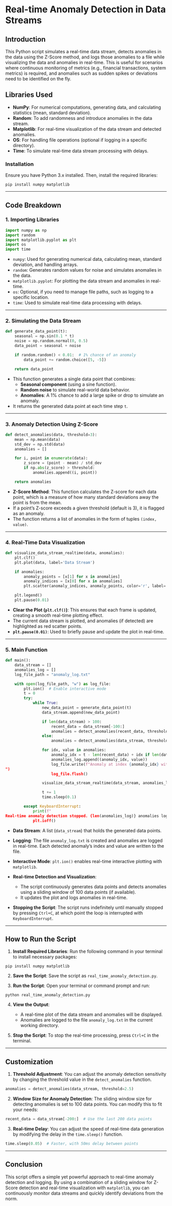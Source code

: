 # Real-time Anomaly Detection in Data Streams

## Introduction

This Python script simulates a real-time data stream, detects anomalies in the data using the Z-Score method, and logs those anomalies to a file while visualizing the data and anomalies in real-time. This is useful for scenarios where continuous monitoring of metrics (e.g., financial transactions, system metrics) is required, and anomalies such as sudden spikes or deviations need to be identified on the fly.

## Libraries Used

- **NumPy**: For numerical computations, generating data, and calculating statistics (mean, standard deviation).
- **Random**: To add randomness and introduce anomalies in the data stream.
- **Matplotlib**: For real-time visualization of the data stream and detected anomalies.
- **OS**: For handling file operations (optional if logging in a specific directory).
- **Time**: To simulate real-time data stream processing with delays.

### Installation

Ensure you have Python 3.x installed. Then, install the required libraries:

```
pip install numpy matplotlib
```

---

## Code Breakdown

### 1. **Importing Libraries**

```python
import numpy as np
import random
import matplotlib.pyplot as plt
import os
import time
```

- `numpy`: Used for generating numerical data, calculating mean, standard deviation, and handling arrays.
- `random`: Generates random values for noise and simulates anomalies in the data.
- `matplotlib.pyplot`: For plotting the data stream and anomalies in real-time.
- `os`: Optional, if you need to manage file paths, such as logging to a specific location.
- `time`: Used to simulate real-time data processing with delays.

---

### 2. **Simulating the Data Stream**

```python
def generate_data_point(t):
    seasonal = np.sin(0.1 * t)
    noise = np.random.normal(0, 0.5)
    data_point = seasonal + noise

    if random.random() < 0.01:  # 1% chance of an anomaly
        data_point += random.choice([5, -5])

    return data_point
```

- This function generates a single data point that combines:
  - **Seasonal component** (using a sine function).
  - **Random noise** to simulate real-world data behavior.
  - **Anomalies**: A 1% chance to add a large spike or drop to simulate an anomaly.
- It returns the generated data point at each time step `t`.

---

### 3. **Anomaly Detection Using Z-Score**

```python
def detect_anomalies(data, threshold=3):
    mean = np.mean(data)
    std_dev = np.std(data)
    anomalies = []

    for i, point in enumerate(data):
        z_score = (point - mean) / std_dev
        if np.abs(z_score) > threshold:
            anomalies.append((i, point))

    return anomalies
```

- **Z-Score Method**: This function calculates the Z-score for each data point, which is a measure of how many standard deviations away the point is from the mean.
- If a point’s Z-score exceeds a given threshold (default is 3), it is flagged as an anomaly.
- The function returns a list of anomalies in the form of tuples `(index, value)`.

---

### 4. **Real-Time Data Visualization**

```python
def visualize_data_stream_realtime(data, anomalies):
    plt.clf()
    plt.plot(data, label='Data Stream')

    if anomalies:
        anomaly_points = [x[1] for x in anomalies]
        anomaly_indices = [x[0] for x in anomalies]
        plt.scatter(anomaly_indices, anomaly_points, color='r', label='Anomalies')

    plt.legend()
    plt.pause(0.01)
```

- **Clear the Plot (`plt.clf()`)**: This ensures that each frame is updated, creating a smooth real-time plotting effect.
- The current data stream is plotted, and anomalies (if detected) are highlighted as red scatter points.
- **`plt.pause(0.01)`**: Used to briefly pause and update the plot in real-time.

---

### 5. **Main Function**

```python
def main():
    data_stream = []
    anomalies_log = []
    log_file_path = "anomaly_log.txt"

    with open(log_file_path, "w") as log_file:
        plt.ion()  # Enable interactive mode
        t = 0
        try:
            while True:
                new_data_point = generate_data_point(t)
                data_stream.append(new_data_point)

                if len(data_stream) > 100:
                    recent_data = data_stream[-100:]
                    anomalies = detect_anomalies(recent_data, threshold=3)
                else:
                    anomalies = detect_anomalies(data_stream, threshold=3)

                for idx, value in anomalies:
                    anomaly_idx = t - len(recent_data) + idx if len(data_stream) > 100 else idx
                    anomalies_log.append((anomaly_idx, value))
                    log_file.write(f"Anomaly at index {anomaly_idx} with value {value}
")
                    log_file.flush()

                visualize_data_stream_realtime(data_stream, anomalies_log)

                t += 1
                time.sleep(0.1)

        except KeyboardInterrupt:
            print(f"
Real-time anomaly detection stopped. {len(anomalies_log)} anomalies logged.")
            plt.ioff()
```

- **Data Stream**: A list (`data_stream`) that holds the generated data points.
- **Logging**: The file `anomaly_log.txt` is created and anomalies are logged in real-time. Each detected anomaly’s index and value are written to the file.
- **Interactive Mode**: `plt.ion()` enables real-time interactive plotting with `matplotlib`.
- **Real-time Detection and Visualization**:
  - The script continuously generates data points and detects anomalies using a sliding window of 100 data points (if available).
  - It updates the plot and logs anomalies in real-time.

- **Stopping the Script**: The script runs indefinitely until manually stopped by pressing `Ctrl+C`, at which point the loop is interrupted with `KeyboardInterrupt`.

---

## How to Run the Script

1. **Install Required Libraries**:
   Run the following command in your terminal to install necessary packages:

```
pip install numpy matplotlib
```

2. **Save the Script**:
   Save the script as `real_time_anomaly_detection.py`.

3. **Run the Script**:
   Open your terminal or command prompt and run:

```
python real_time_anomaly_detection.py
```

4. **View the Output**:
   - A real-time plot of the data stream and anomalies will be displayed.
   - Anomalies are logged to the file `anomaly_log.txt` in the current working directory.

5. **Stop the Script**:
   To stop the real-time processing, press `Ctrl+C` in the terminal.

---

## Customization

1. **Threshold Adjustment**:
   You can adjust the anomaly detection sensitivity by changing the threshold value in the `detect_anomalies` function.

```python
anomalies = detect_anomalies(data_stream, threshold=2.5)
```

2. **Window Size for Anomaly Detection**:
   The sliding window size for detecting anomalies is set to 100 data points. You can modify this to fit your needs:

```python
recent_data = data_stream[-200:]  # Use the last 200 data points
```

3. **Real-time Delay**:
   You can adjust the speed of real-time data generation by modifying the delay in the `time.sleep()` function.

```python
time.sleep(0.05)  # Faster, with 50ms delay between points
```

---

## Conclusion

This script offers a simple yet powerful approach to real-time anomaly detection and logging. By using a combination of a sliding window for Z-Score detection and real-time visualization with `matplotlib`, you can continuously monitor data streams and quickly identify deviations from the norm.
